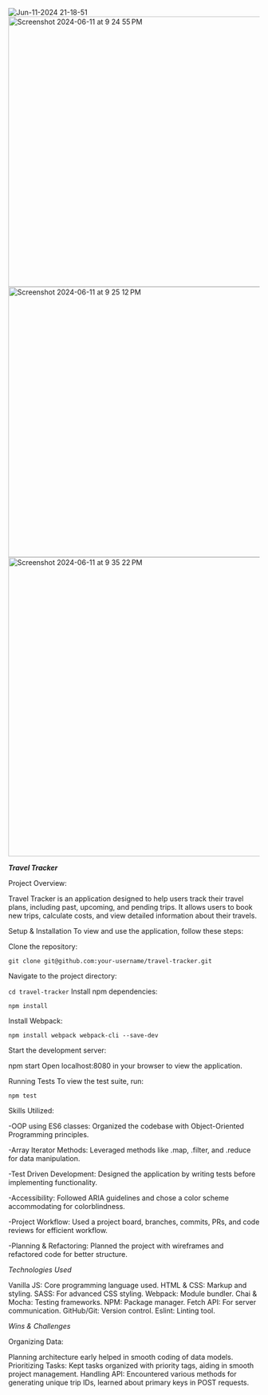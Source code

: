 ![Jun-11-2024 21-18-51](https://github.com/kevinm23nelson/Touring-Tracker/assets/162224908/519632e8-ffc4-40ff-a202-099548f00191)
<img width="542" alt="Screenshot 2024-06-11 at 9 24 55 PM" src="https://github.com/kevinm23nelson/Touring-Tracker/assets/162224908/0b808819-2be9-4ff7-801d-72d340e7be67"> <img width="542" alt="Screenshot 2024-06-11 at 9 25 12 PM" src="https://github.com/kevinm23nelson/Touring-Tracker/assets/162224908/e70bca50-ac58-4b8e-9a38-d506209c6588">
<img width="600" alt="Screenshot 2024-06-11 at 9 35 22 PM" src="https://github.com/kevinm23nelson/Touring-Tracker/assets/162224908/fbaf71e9-7bf4-479a-b95e-ad318206c843">





***Travel Tracker***

Project Overview:

Travel Tracker is an application designed to help users track their travel plans, including past, upcoming, and pending trips. It allows users to book new trips, calculate costs, and view detailed information about their travels.

Setup & Installation
To view and use the application, follow these steps:

Clone the repository:

```git clone git@github.com:your-username/travel-tracker.git```

Navigate to the project directory:

```cd travel-tracker```
Install npm dependencies:


```npm install```

Install Webpack:

```npm install webpack webpack-cli --save-dev```

Start the development server:

npm start
Open localhost:8080 in your browser to view the application.

Running Tests
To view the test suite, run:

```npm test```

Skills Utilized:

-OOP using ES6 classes: Organized the codebase with Object-Oriented Programming principles.

-Array Iterator Methods: Leveraged methods like .map, .filter, and .reduce for data manipulation.

-Test Driven Development: Designed the application by writing tests before implementing functionality.

-Accessibility: Followed ARIA guidelines and chose a color scheme accommodating for colorblindness.

-Project Workflow: Used a project board, branches, commits, PRs, and code reviews for efficient workflow.

-Planning & Refactoring: Planned the project with wireframes and refactored code for better structure.

*Technologies Used*

Vanilla JS: Core programming language used.
HTML & CSS: Markup and styling.
SASS: For advanced CSS styling.
Webpack: Module bundler.
Chai & Mocha: Testing frameworks.
NPM: Package manager.
Fetch API: For server communication.
GitHub/Git: Version control.
Eslint: Linting tool.

*Wins & Challenges*

Organizing Data:

Planning architecture early helped in smooth coding of data models.
Prioritizing Tasks:
Kept tasks organized with priority tags, aiding in smooth project management.
Handling API:
Encountered various methods for generating unique trip IDs, learned about primary keys in POST requests.
